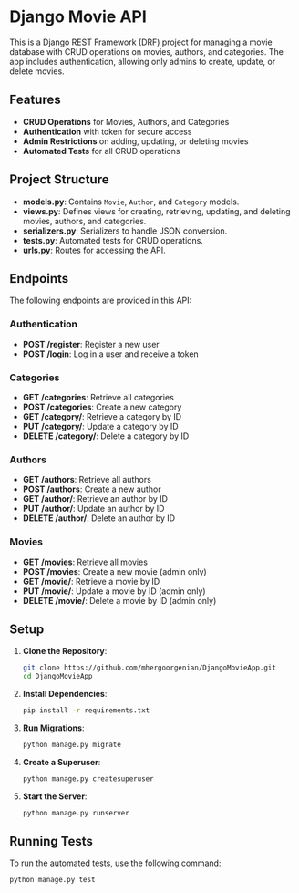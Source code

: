# Django Movie API

This is a Django REST Framework (DRF) project for managing a movie database with CRUD operations on movies, authors, and categories. The app includes authentication, allowing only admins to create, update, or delete movies.

## Features

- **CRUD Operations** for Movies, Authors, and Categories
- **Authentication** with token for secure access
- **Admin Restrictions** on adding, updating, or deleting movies
- **Automated Tests** for all CRUD operations

## Project Structure

- **models.py**: Contains `Movie`, `Author`, and `Category` models.
- **views.py**: Defines views for creating, retrieving, updating, and deleting movies, authors, and categories.
- **serializers.py**: Serializers to handle JSON conversion.
- **tests.py**: Automated tests for CRUD operations.
- **urls.py**: Routes for accessing the API.

## Endpoints

The following endpoints are provided in this API:

### Authentication
- **POST /register**: Register a new user
- **POST /login**: Log in a user and receive a token

### Categories
- **GET /categories**: Retrieve all categories
- **POST /categories**: Create a new category
- **GET /category/<id>**: Retrieve a category by ID
- **PUT /category/<id>**: Update a category by ID
- **DELETE /category/<id>**: Delete a category by ID

### Authors
- **GET /authors**: Retrieve all authors
- **POST /authors**: Create a new author
- **GET /author/<id>**: Retrieve an author by ID
- **PUT /author/<id>**: Update an author by ID
- **DELETE /author/<id>**: Delete an author by ID

### Movies
- **GET /movies**: Retrieve all movies
- **POST /movies**: Create a new movie (admin only)
- **GET /movie/<id>**: Retrieve a movie by ID
- **PUT /movie/<id>**: Update a movie by ID (admin only)
- **DELETE /movie/<id>**: Delete a movie by ID (admin only)

## Setup

1. **Clone the Repository**:
   ```bash
   git clone https://github.com/mhergoorgenian/DjangoMovieApp.git
   cd DjangoMovieApp
   ```

2. **Install Dependencies**:
   ```bash
   pip install -r requirements.txt
   ```

3. **Run Migrations**:
   ```bash
   python manage.py migrate
   ```

4. **Create a Superuser**:
   ```bash
   python manage.py createsuperuser
   ```

5. **Start the Server**:
   ```bash
   python manage.py runserver
   ```

## Running Tests

To run the automated tests, use the following command:

```bash
python manage.py test
```


